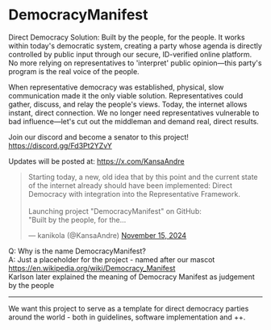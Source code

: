 # DemocracyManifest
Direct Democracy Solution: Built by the people, for the people. It works within today's democratic system, creating a party whose agenda is directly controlled by public input through our secure, ID-verified online platform. No more relying on representatives to 'interpret' public opinion—this party's program is the real voice of the people.

When representative democracy was established, physical, slow communication made it the only viable solution. Representatives could gather, discuss, and relay the people's views. Today, the internet allows instant, direct connection. We no longer need representatives vulnerable to bad influence—let's cut out the middleman and demand real, direct results.

Join our discord and become a senator to this project! 
https://discord.gg/Fd3Pt2YZvY

Updates will be posted at: https://x.com/KansaAndre

<blockquote class="twitter-tweet"><p lang="en" dir="ltr">Starting today, a new, old idea that by this point and the current state of the internet already should have been implemented: Direct Democracy with integration into the Representative Framework.<br><br>Launching project &quot;DemocracyManifest&quot; on GitHub:<br>&quot;Built by the people, for the…</p>&mdash; kanikola (@KansaAndre) <a href="https://twitter.com/KansaAndre/status/1857214381517373832?ref_src=twsrc%5Etfw">November 15, 2024</a></blockquote>

Q: Why is the name DemocracyManifest? <br>
A: Just a placeholder for the project - named after our mascot https://en.wikipedia.org/wiki/Democracy_Manifest<br>
Karlson later explained the meaning of Democracy Manifest as judgement by the people

--------

We want this project to serve as a template for direct democracy parties around the world - both in guidelines, software implementation and ++.
